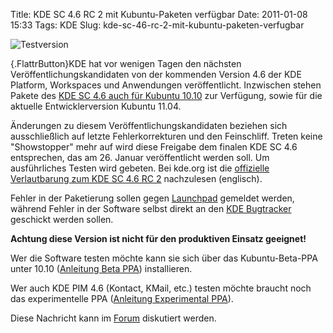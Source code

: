 Title: KDE SC 4.6 RC 2 mit Kubuntu-Paketen verfügbar
Date: 2011-01-08 15:33
Tags: KDE
Slug: kde-sc-46-rc-2-mit-kubuntu-paketen-verfugbar

![Testversion](http://wiki.kubuntu-de.org/images/Testsoftware48x48.png)

[](http://www.kubuntu-de.org/nachrichten/software/kde/2051-kde-sc-4-6-rc-2-mit-kubuntu-paketen-verfuegbar){.FlattrButton}KDE
hat vor wenigen Tagen den nächsten Veröffentlichungskandidaten von der
kommenden Version 4.6 der KDE Platform, Workspaces und Anwendungen
veröffentlicht. Inzwischen stehen Pakete des [KDE SC 4.6 auch für
Kubuntu
10.10](http://www.kubuntu.org/news/kde-4.6-rc-2 "http://www.kubuntu.org/news/kde-4.6-rc-2")
zur Verfügung, sowie für die aktuelle Entwicklerversion Kubuntu 11.04.


Änderungen zu diesem Veröffentlichungskandidaten beziehen sich
ausschließlich auf letzte Fehlerkorrekturen und den Feinschliff. Treten
keine "Showstopper" mehr auf wird diese Freigabe dem finalen KDE SC 4.6
entsprechen, das am 26. Januar veröffentlicht werden soll. Um
ausführliches Testen wird gebeten. Bei kde.org ist die [offizielle
Verlautbarung zum KDE SC 4.6 RC
2](http://kde.org/announcements/announce-4.6-rc2.php "http://kde.org/announcements/announce-4.6-rc2.php")
nachzulesen (englisch).


<!--break--><!--break-->

Fehler in der Paketierung sollen gegen
[Launchpad](https://bugs.launchpad.net/kubuntu-ppa "https://bugs.launchpad.net/kubuntu-ppa")
gemeldet werden, während Fehler in der Software selbst direkt an den
[KDE Bugtracker](http://bugs.kde.org "http://bugs.kde.org") geschickt
werden sollen.


**Achtung diese Version ist nicht für den produktiven Einsatz
geeignet!**


Wer die Software testen möchte kann sie sich über das Kubuntu-Beta-PPA
unter 10.10 ([Anleitung Beta
PPA](http://wiki.kubuntu-de.org/Installation/Upgrade/Kubuntu_10.10_auf_KDE_4.6_aktualisieren "http://wiki.kubuntu-de.org/Installation/Upgrade/Kubuntu_10.10_auf_KDE_4.6_aktualisieren"))
installieren.


Wer auch KDE PIM 4.6 (Kontact, KMail, etc.) testen möchte braucht noch
das experimentelle PPA ([Anleitung Experimental
PPA](http://wiki.kubuntu-de.org/Konfiguration/Programme_installieren/Paketmanagement/Paketquellen/Maverick/ExperimentalPPA "http://wiki.kubuntu-de.org/Konfiguration/Programme_installieren/Paketmanagement/Paketquellen/Maverick/ExperimentalPPA")).


Diese Nachricht kann im
[Forum](http://forum.kubuntu-de.org/index.php?board=1.0 "http://forum.kubuntu-de.org/index.php?board=1.0")
diskutiert werden.




